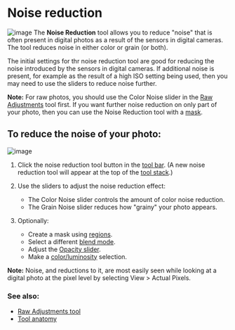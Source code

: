 Noise reduction
===============

![image](images/Tool-Noise_Reduction-en.png) The **Noise Reduction**
tool allows you to reduce "noise" that is often present in digital
photos as a result of the sensors in digital cameras. The tool reduces
noise in either color or grain (or both).

The initial settings for thr noise reduction tool are good for reducing
the noise introduced by the sensors in digital cameras. If additional
noise is present, for example as the result of a high ISO setting being
used, then you may need to use the sliders to reduce noise further.

**Note:** For raw photos, you should use the Color Noise slider in the
[Raw Adjustments](Tool-Raw_Adjustments.html) tool first. If you want
further noise reduction on only part of your photo, then you can use the
Noise Reduction tool with a [mask](Regions.html).

To reduce the noise of your photo:
----------------------------------

![image](images/Button-Noise_Reduction.png)

1.  Click the noise reduction tool button in the [tool
    bar](Tools-Editing.html). (A new noise reduction tool will appear at
    the top of the [tool stack](Tool_Stack.html).)
2.  Use the sliders to adjust the noise reduction effect:
    -   The Color Noise slider controls the amount of color noise
        reduction.
    -   The Grain Noise slider reduces how "grainy" your photo appears.

3.  Optionally:
    -   Create a mask using [regions](Regions.html).
    -   Select a different [blend mode](Blend_Modes.html).
    -   Adjust the [Opacity slider](Tool_Anatomy.html#Opacity).
    -   Make a [color/luminosity](Color_Luminosity_Selection.html)
        selection.

**Note:** Noise, and reductions to it, are most easily seen while
looking at a digital photo at the pixel level by selecting View \>
Actual&nbsp;Pixels.

### See also:

-   [Raw Adjustments tool](Tool-Raw_Adjustments.html)
-   [Tool anatomy](Tool_Anatomy.html)

